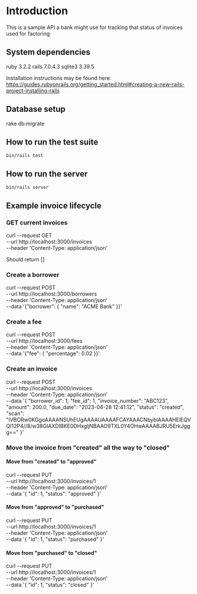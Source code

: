 # Introduction
This is a sample API a bank might use for tracking that status of invoices used for factoring

## System dependencies

ruby 3.2.2
rails 7.0.4.3
sqlite3 3.39.5

Installation instructions may be found here:
https://guides.rubyonrails.org/getting_started.html#creating-a-new-rails-project-installing-rails

## Database setup
rake db:migrate

## How to run the test suite
`bin/rails test`

## How to run the server
`bin/rails server`

## Example invoice lifecycle

### GET current invoices
curl --request GET \
  --url http://localhost:3000/invoices \
  --header 'Content-Type: application/json'

Should return []

### Create a borrower
curl --request POST \
  --url http://localhost:3000/borrowers \
  --header 'Content-Type: application/json' \
  --data '{"borrower": { "name": "ACME Bank" }}'

### Create a fee
curl --request POST \
  --url http://localhost:3000/fees \
  --header 'Content-Type: application/json' \
  --data '{"fee": { "percentage": 0.02 }}'

### Create an invoice

curl --request POST \
  --url http://localhost:3000/invoices \
  --header 'Content-Type: application/json' \
  --data '{
	"borrower_id": 1, 
	"fee_id": 1, 
	"invoice_number": "ABC123", 
	"amount": 200.0,
	"due_date": "2023-04-28 12:41:12",
	"status": "created", 
	"scan": "iVBORw0KGgoAAAANSUhEUgAAAAUAAAAFCAYAAACNbyblAAAAHElEQVQI12P4//8/w38GIAXDIBKE0DHxgljNBAAO9TXL0Y4OHwAAAABJRU5ErkJggg=="
}'

### Move the invoice from "created" all the way to "closed"

#### Move from "created" to "approved"
curl --request PUT \
  --url http://localhost:3000/invoices/1 \
  --header 'Content-Type: application/json' \
  --data '{ "id": 1, "status": "approved" }'

#### Move from "approved" to "purchased"
curl --request PUT \
  --url http://localhost:3000/invoices/1 \
  --header 'Content-Type: application/json' \
  --data '{ "id": 1, "status": "purchased" }'

#### Move from "purchased" to "closed"
curl --request PUT \
  --url http://localhost:3000/invoices/1 \
  --header 'Content-Type: application/json' \
  --data '{ "id": 1, "status": "closed" }'
